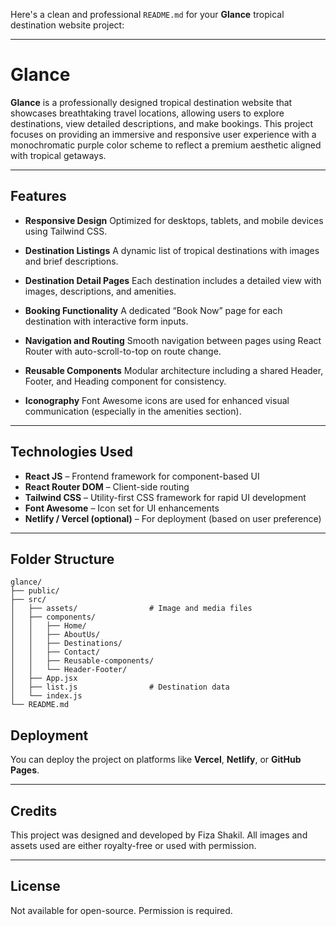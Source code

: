 Here's a clean and professional `README.md` for your **Glance** tropical destination website project:

---

# Glance

**Glance** is a professionally designed tropical destination website that showcases breathtaking travel locations, allowing users to explore destinations, view detailed descriptions, and make bookings. This project focuses on providing an immersive and responsive user experience with a monochromatic purple color scheme to reflect a premium aesthetic aligned with tropical getaways.

---

## Features

* **Responsive Design**
  Optimized for desktops, tablets, and mobile devices using Tailwind CSS.

* **Destination Listings**
  A dynamic list of tropical destinations with images and brief descriptions.

* **Destination Detail Pages**
  Each destination includes a detailed view with images, descriptions, and amenities.

* **Booking Functionality**
  A dedicated “Book Now” page for each destination with interactive form inputs.

* **Navigation and Routing**
  Smooth navigation between pages using React Router with auto-scroll-to-top on route change.

* **Reusable Components**
  Modular architecture including a shared Header, Footer, and Heading component for consistency.

* **Iconography**
  Font Awesome icons are used for enhanced visual communication (especially in the amenities section).

---

## Technologies Used

* **React JS** – Frontend framework for component-based UI
* **React Router DOM** – Client-side routing
* **Tailwind CSS** – Utility-first CSS framework for rapid UI development
* **Font Awesome** – Icon set for UI enhancements
* **Netlify / Vercel (optional)** – For deployment (based on user preference)

---

## Folder Structure

```
glance/
├── public/
├── src/
│   ├── assets/                # Image and media files
│   ├── components/
│   │   ├── Home/
│   │   ├── AboutUs/
│   │   ├── Destinations/
│   │   ├── Contact/
│   │   ├── Reusable-components/
│   │   └── Header-Footer/
│   ├── App.jsx
│   ├── list.js                # Destination data
│   └── index.js
└── README.md
```


## Deployment

You can deploy the project on platforms like **Vercel**, **Netlify**, or **GitHub Pages**.

---

## Credits

This project was designed and developed by Fiza Shakil. All images and assets used are either royalty-free or used with permission.

---

## License

Not available for open-source. Permission is required.
